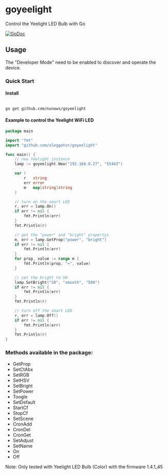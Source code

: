# goyeelight
Control the Yeelight LED Bulb with Go

[![GoDoc](https://godoc.org/github.com/nunows/goyeelight?status.svg)](https://godoc.org/github.com/nunows/goyeelight)

## Usage

The "Developer Mode" need to be enabled to discover and operate the device.

### Quick Start

#### Install

``` bash

go get github.com/nunows/goyeelight

```

#### Example to control the Yeelight WiFi LED



``` go
package main

import "fmt"
import "github.com/oleggator/goyeelight"

func main() {
	// new Yeelight instance
	lamp := goyeelight.New("192.168.0.27", "55443")

	var (
		r   string
		err error
		m   map[string]string
	)

	// turn on the smart LED
	r, err = lamp.On()
	if err != nil {
		fmt.Println(err)
	}
	fmt.Println(r)

	// get the "power" and "bright" propertys
	m, err = lamp.GetProp("power", "bright")
	if err != nil {
		fmt.Println(err)
	}
	for prop, value := range m {
		fmt.Println(prop, "=", value)
	}

	// set the bright to 50
	lamp.SetBright("50", "smooth", "500")
	if err != nil {
		fmt.Println(err)
	}
	fmt.Println(r)

	// turn off the smart LED
	r, err = lamp.Off()
	if err != nil {
		fmt.Println(err)
	}
	fmt.Println(r)
}
```

### Methods available in the package:

* GetProp
* SetCtAbx
* SetRGB
* SetHSV
* SetBright
* SetPower
* Toogle
* SetDefault
* StartCf
* StopCf
* SetScene
* CronAdd
* CronDel
* CronGet
* SetAdjust
* SetName
* On
* Off

Note: Only tested with Yeelight LED Bulb (Color) with the firmware 1.4.1_45
